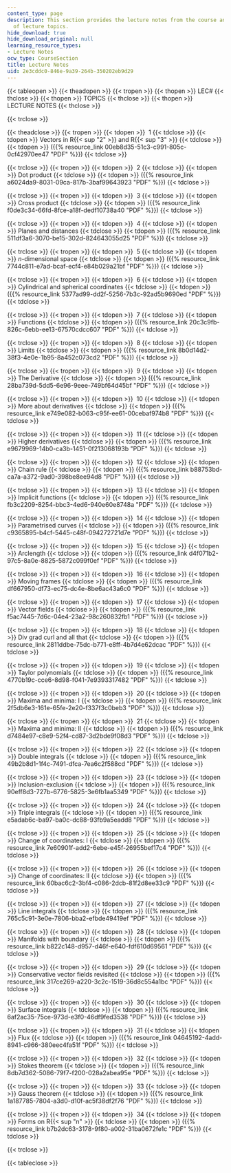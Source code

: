 ```yaml
---
content_type: page
description: This section provides the lecture notes from the course and the schedule
  of lecture topics.
hide_download: true
hide_download_original: null
learning_resource_types:
- Lecture Notes
ocw_type: CourseSection
title: Lecture Notes
uid: 2e3cddc0-846e-9a39-264b-350202eb9d29
---
```


{{< tableopen >}}
{{< theadopen >}}
{{< tropen >}}
{{< thopen >}}
LEC#
{{< thclose >}}
{{< thopen >}}
TOPICS
{{< thclose >}}
{{< thopen >}}
LECTURE NOTES
{{< thclose >}}

{{< trclose >}}

{{< theadclose >}}
{{< tropen >}}
{{< tdopen >}}
 1
{{< tdclose >}}
{{< tdopen >}}
Vectors in R{{< sup "2" >}} and R{{< sup "3" >}}
{{< tdclose >}}
{{< tdopen >}}
({{% resource_link 00eb8d35-51c3-c991-805c-0cf42970ee47 "PDF" %}})
{{< tdclose >}}

{{< trclose >}}
{{< tropen >}}
{{< tdopen >}}
 2
{{< tdclose >}}
{{< tdopen >}}
Dot product
{{< tdclose >}}
{{< tdopen >}}
({{% resource_link a6024da9-8031-09ca-817b-3baf99643923 "PDF" %}})
{{< tdclose >}}

{{< trclose >}}
{{< tropen >}}
{{< tdopen >}}
 3
{{< tdclose >}}
{{< tdopen >}}
Cross product
{{< tdclose >}}
{{< tdopen >}}
({{% resource_link f0de3c34-66fd-8fce-a18f-dedf10738a40 "PDF" %}})
{{< tdclose >}}

{{< trclose >}}
{{< tropen >}}
{{< tdopen >}}
 4
{{< tdclose >}}
{{< tdopen >}}
Planes and distances
{{< tdclose >}}
{{< tdopen >}}
({{% resource_link 511df3a6-3070-be15-302d-824643055d25 "PDF" %}})
{{< tdclose >}}

{{< trclose >}}
{{< tropen >}}
{{< tdopen >}}
 5
{{< tdclose >}}
{{< tdopen >}}
_n_\-dimensional space
{{< tdclose >}}
{{< tdopen >}}
({{% resource_link 7744c811-e7ad-bcaf-ecf4-e84b029a21bf "PDF" %}})
{{< tdclose >}}

{{< trclose >}}
{{< tropen >}}
{{< tdopen >}}
 6
{{< tdclose >}}
{{< tdopen >}}
Cylindrical and spherical coordinates
{{< tdclose >}}
{{< tdopen >}}
({{% resource_link 5377ad99-dd2f-5256-7b3c-92ad5b9690ed "PDF" %}})
{{< tdclose >}}

{{< trclose >}}
{{< tropen >}}
{{< tdopen >}}
 7
{{< tdclose >}}
{{< tdopen >}}
Functions
{{< tdclose >}}
{{< tdopen >}}
({{% resource_link 20c3c9fb-826c-6ebb-ee13-67570cdcc607 "PDF" %}})
{{< tdclose >}}

{{< trclose >}}
{{< tropen >}}
{{< tdopen >}}
 8
{{< tdclose >}}
{{< tdopen >}}
Limits
{{< tdclose >}}
{{< tdopen >}}
({{% resource_link 8b0d14d2-38f3-4e0e-1b95-8a452c073cd2 "PDF" %}})
{{< tdclose >}}

{{< trclose >}}
{{< tropen >}}
{{< tdopen >}}
 9
{{< tdclose >}}
{{< tdopen >}}
The Derivative
{{< tdclose >}}
{{< tdopen >}}
({{% resource_link 28ba739d-5dd5-6e96-9eee-749bf64d45bf "PDF" %}})
{{< tdclose >}}

{{< trclose >}}
{{< tropen >}}
{{< tdopen >}}
 10
{{< tdclose >}}
{{< tdopen >}}
More about derivatives
{{< tdclose >}}
{{< tdopen >}}
({{% resource_link e749e082-b063-c95f-ee61-00cebaf974b8 "PDF" %}})
{{< tdclose >}}

{{< trclose >}}
{{< tropen >}}
{{< tdopen >}}
 11
{{< tdclose >}}
{{< tdopen >}}
Higher derivatives
{{< tdclose >}}
{{< tdopen >}}
({{% resource_link e9679969-14b0-ca3b-1451-0f213068193b "PDF" %}})
{{< tdclose >}}

{{< trclose >}}
{{< tropen >}}
{{< tdopen >}}
 12
{{< tdclose >}}
{{< tdopen >}}
Chain rule
{{< tdclose >}}
{{< tdopen >}}
({{% resource_link b88753bd-ca7a-a372-9ad0-398be8ee94d8 "PDF" %}})
{{< tdclose >}}

{{< trclose >}}
{{< tropen >}}
{{< tdopen >}}
 13
{{< tdclose >}}
{{< tdopen >}}
Implicit functions
{{< tdclose >}}
{{< tdopen >}}
({{% resource_link fb3c2209-8254-bbc3-4ed6-940e60e8748a "PDF" %}})
{{< tdclose >}}

{{< trclose >}}
{{< tropen >}}
{{< tdopen >}}
 14
{{< tdclose >}}
{{< tdopen >}}
Parametrised curves
{{< tdclose >}}
{{< tdopen >}}
({{% resource_link c9365895-b4cf-5445-c48f-094272721d7e "PDF" %}})
{{< tdclose >}}

{{< trclose >}}
{{< tropen >}}
{{< tdopen >}}
 15
{{< tdclose >}}
{{< tdopen >}}
Arclength
{{< tdclose >}}
{{< tdopen >}}
({{% resource_link d4f071b2-97c5-8a0e-8825-5872c099f0ef "PDF" %}})
{{< tdclose >}}

{{< trclose >}}
{{< tropen >}}
{{< tdopen >}}
 16
{{< tdclose >}}
{{< tdopen >}}
Moving frames
{{< tdclose >}}
{{< tdopen >}}
({{% resource_link df667950-df73-ec75-dc4e-8be6ac43a6c0 "PDF" %}})
{{< tdclose >}}

{{< trclose >}}
{{< tropen >}}
{{< tdopen >}}
 17
{{< tdclose >}}
{{< tdopen >}}
Vector fields
{{< tdclose >}}
{{< tdopen >}}
({{% resource_link f5ac7445-7d6c-04e4-23a2-98c260832fb1 "PDF" %}})
{{< tdclose >}}

{{< trclose >}}
{{< tropen >}}
{{< tdopen >}}
 18
{{< tdclose >}}
{{< tdopen >}}
Div grad curl and all that
{{< tdclose >}}
{{< tdopen >}}
({{% resource_link 2811ddbe-75dc-b771-e8ff-4b7d4e62dcac "PDF" %}})
{{< tdclose >}}

{{< trclose >}}
{{< tropen >}}
{{< tdopen >}}
 19
{{< tdclose >}}
{{< tdopen >}}
Taylor polynomials
{{< tdclose >}}
{{< tdopen >}}
({{% resource_link 4770b19c-cce6-8d98-f041-7e9393317482 "PDF" %}})
{{< tdclose >}}

{{< trclose >}}
{{< tropen >}}
{{< tdopen >}}
 20
{{< tdclose >}}
{{< tdopen >}}
Maxima and minima: I
{{< tdclose >}}
{{< tdopen >}}
({{% resource_link 2f5db6e3-161e-65fe-2e20-f337f3c0beb3 "PDF" %}})
{{< tdclose >}}

{{< trclose >}}
{{< tropen >}}
{{< tdopen >}}
 21
{{< tdclose >}}
{{< tdopen >}}
Maxima and minima: II
{{< tdclose >}}
{{< tdopen >}}
({{% resource_link d7484e97-c8e9-52f4-cd87-3d2bde9f08d3 "PDF" %}})
{{< tdclose >}}

{{< trclose >}}
{{< tropen >}}
{{< tdopen >}}
 22
{{< tdclose >}}
{{< tdopen >}}
Double integrals
{{< tdclose >}}
{{< tdopen >}}
({{% resource_link 49b2b8d1-1f4c-7491-dfca-7ea6c2f588cd "PDF" %}})
{{< tdclose >}}

{{< trclose >}}
{{< tropen >}}
{{< tdopen >}}
 23
{{< tdclose >}}
{{< tdopen >}}
Inclusion-exclusion
{{< tdclose >}}
{{< tdopen >}}
({{% resource_link 90eff8d3-727b-6776-5825-3e6fb1aa5349 "PDF" %}})
{{< tdclose >}}

{{< trclose >}}
{{< tropen >}}
{{< tdopen >}}
 24
{{< tdclose >}}
{{< tdopen >}}
Triple integrals
{{< tdclose >}}
{{< tdopen >}}
({{% resource_link e5adab6c-ba97-ba0c-dc88-93fb9a5eadd8 "PDF" %}})
{{< tdclose >}}

{{< trclose >}}
{{< tropen >}}
{{< tdopen >}}
 25
{{< tdclose >}}
{{< tdopen >}}
Change of coordinates: I
{{< tdclose >}}
{{< tdopen >}}
({{% resource_link 7e60901f-add2-6ebe-e45f-26955bef17c4 "PDF" %}})
{{< tdclose >}}

{{< trclose >}}
{{< tropen >}}
{{< tdopen >}}
 26
{{< tdclose >}}
{{< tdopen >}}
Change of coordinates: II
{{< tdclose >}}
{{< tdopen >}}
({{% resource_link 60bac6c2-3bf4-c086-2dcb-81f2d8ee33c9 "PDF" %}})
{{< tdclose >}}

{{< trclose >}}
{{< tropen >}}
{{< tdopen >}}
 27
{{< tdclose >}}
{{< tdopen >}}
Line integrals
{{< tdclose >}}
{{< tdopen >}}
({{% resource_link 765c5c91-3e0e-7806-bba2-efbde49419ef "PDF" %}})
{{< tdclose >}}

{{< trclose >}}
{{< tropen >}}
{{< tdopen >}}
 28
{{< tdclose >}}
{{< tdopen >}}
Manifolds with boundary
{{< tdclose >}}
{{< tdopen >}}
({{% resource_link b822c148-d957-d46f-e640-fdf610d69561 "PDF" %}})
{{< tdclose >}}

{{< trclose >}}
{{< tropen >}}
{{< tdopen >}}
 29
{{< tdclose >}}
{{< tdopen >}}
Conservative vector fields revisited
{{< tdclose >}}
{{< tdopen >}}
({{% resource_link 317ce269-a220-3c2c-1519-36d8c554a1bc "PDF" %}})
{{< tdclose >}}

{{< trclose >}}
{{< tropen >}}
{{< tdopen >}}
 30
{{< tdclose >}}
{{< tdopen >}}
Surface integrals
{{< tdclose >}}
{{< tdopen >}}
({{% resource_link 6af2ac35-75ce-973d-e3f0-46df9fed3538 "PDF" %}})
{{< tdclose >}}

{{< trclose >}}
{{< tropen >}}
{{< tdopen >}}
 31
{{< tdclose >}}
{{< tdopen >}}
Flux
{{< tdclose >}}
{{< tdopen >}}
({{% resource_link 04645192-4add-8941-c966-380eec4fa51f "PDF" %}})
{{< tdclose >}}

{{< trclose >}}
{{< tropen >}}
{{< tdopen >}}
 32
{{< tdclose >}}
{{< tdopen >}}
Stokes theorem
{{< tdclose >}}
{{< tdopen >}}
({{% resource_link 8db7d362-5086-79f7-f200-028a2abea95e "PDF" %}})
{{< tdclose >}}

{{< trclose >}}
{{< tropen >}}
{{< tdopen >}}
 33
{{< tdclose >}}
{{< tdopen >}}
Gauss theorem
{{< tdclose >}}
{{< tdopen >}}
({{% resource_link 1a187785-7804-a3d0-d10f-ac5f38df2f76 "PDF" %}})
{{< tdclose >}}

{{< trclose >}}
{{< tropen >}}
{{< tdopen >}}
 34
{{< tdclose >}}
{{< tdopen >}}
Forms on R{{< sup "n" >}}
{{< tdclose >}}
{{< tdopen >}}
({{% resource_link b7b2dc63-3178-9f80-a002-31ba0672fe1c "PDF" %}})
{{< tdclose >}}

{{< trclose >}}

{{< tableclose >}}